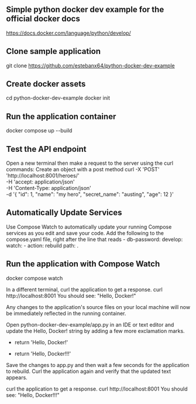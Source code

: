## Simple python docker dev example for the official docker docs
https://docs.docker.com/language/python/develop/

## Clone sample application
git clone https://github.com/estebanx64/python-docker-dev-example

## Create docker assets
cd python-docker-dev-example
docker init

## Run the application container
docker compose up --build

## Test the API endpoint
Open a new terminal then make a request to the server using the curl commands:
Create an object with a post method
curl -X 'POST' \
  'http://localhost:8001/heroes/' \
  -H 'accept: application/json' \
  -H 'Content-Type: application/json' \
  -d '{
  "id": 1,
  "name": "my hero",
  "secret_name": "austing",
  "age": 12
}'

## Automatically Update Services
Use Compose Watch to automatically update your running Compose services as you edit and save your code. 
Add the following to the compose.yaml file, right after the line that reads - db-password:
    develop:
      watch:
        - action: rebuild
          path: .

## Run the application with Compose Watch
docker compose watch

In a different terminal, curl the application to get a response.
curl http://localhost:8001
You should see: "Hello, Docker!"

Any changes to the application's source files on your local machine will now be immediately reflected in the running container.

Open python-docker-dev-example/app.py in an IDE or text editor and update the Hello, Docker! string by adding a few more exclamation marks.
-    return 'Hello, Docker!'
+    return 'Hello, Docker!!!'

Save the changes to app.py and then wait a few seconds for the application to rebuild. Curl the application again and verify that the updated text appears.

curl the application to get a response.
curl http://localhost:8001
You should see: "Hello, Docker!!!"
